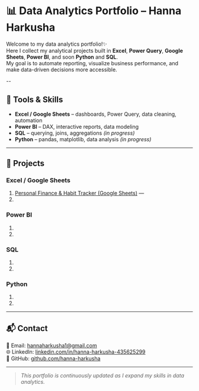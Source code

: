 # 📊 Data Analytics Portfolio – Hanna Harkusha

Welcome to my data analytics portfolio!✨  
Here I collect my analytical projects built in **Excel**, **Power Query**, **Google Sheets**, **Power BI**, and soon **Python** and **SQL**.  
My goal is to automate reporting, visualize business performance, and make data-driven decisions more accessible.

--

## 🔧 Tools & Skills
- **Excel / Google Sheets** – dashboards, Power Query, data cleaning, automation  
- **Power BI** – DAX, interactive reports, data modeling  
- **SQL** – querying, joins, aggregations *(in progress)*  
- **Python** – pandas, matplotlib, data analysis *(in progress)*

---

## 📁 Projects

### Excel / Google Sheets
1. [Personal Finance & Habit Tracker (Google Sheets)](https://github.com/hanna-harkusha/data-analytics-portfolio/blob/main/Excel_Projects/Personal%20Finance%20Tracker.md) — 
2. 

### Power BI
1. 
2. 

### SQL
1. 
2. 

### Python
1. 
2. 

---

## 📬 Contact
📧 Email: [hannaharkusha1@gmail.com](mailto:hannaharkusha1@gmail.com)  
🌐 LinkedIn: [linkedin.com/in/hanna-harkusha-435625299](https://www.linkedin.com/in/hanna-harkusha-435625299)  
💼 GitHub: [github.com/hanna-harkusha](https://github.com/hanna-harkusha)

---

> *This portfolio is continuously updated as I expand my skills in data analytics.*
